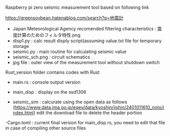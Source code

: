 Raspberry pi zero seismic measurement tool based on following link

https://greensoybean.hatenablog.com/search?q=地震計


- Japan Meteorological Agency recomended filtering characteristics : 震度計算のためのフィルタ特性.png
- disp1.py : calc result disply script(assuming value.txt file for temporary storage
- seismic.py : main routine for calculating seismic value
- seismic_sch.png : circuit schematics
- jpg file : outer view of the measurement tool without shutdown switch


Rust_version folder contains codes with Rust 

- main.rs : console output version

- main_disp : display on the ssd1306

- seismic_sim : calcurate using the open data as follows
(https://www.data.jma.go.jp/eqev/data/kyoshin/jishin/2401011610_noto/index.html)
edit the download file to delete the header portion

-Cargo.toml : current final version for main_disp.rs, you need to edit that file in case of compiling other source files
